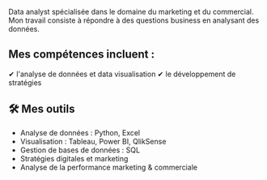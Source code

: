 
Data analyst spécialisée dans le domaine du marketing et du commercial. Mon travail consiste à répondre à des questions business en analysant des données. 

## Mes compétences incluent :
✔ l'analyse de données et data visualisation 
✔ le développement de stratégies

## 🛠️ Mes outils 
- Analyse de données : Python, Excel
- Visualisation : Tableau, Power BI, QlikSense
- Gestion de bases de données : SQL
- Stratégies digitales et marketing
- Analyse de la performance marketing & commerciale
